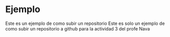 # Ejemplo
Este es un ejemplo de como subir un repositorio
Este es solo un ejemplo de como subir un repositorio a github para la actividad 3 del profe Nava
